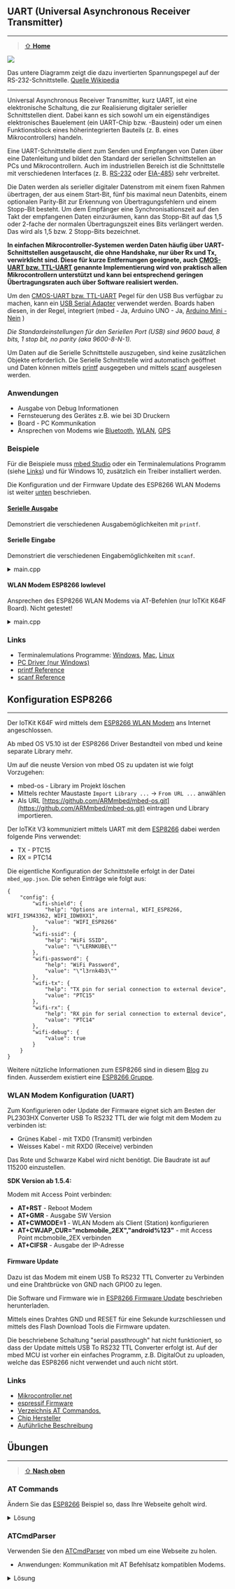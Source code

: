 ## UART (Universal Asynchronous Receiver Transmitter)
***

> [⇧ **Home**](https://github.com/iotkitv3/intro)

![](https://raw.githubusercontent.com/iotkitv3/intro/main/images/UART.png)

Das untere Diagramm zeigt die dazu invertierten Spannungspegel auf der RS-232-Schnittstelle. [Quelle Wikipedia](http://de.wikipedia.org/wiki/Universal_Asynchronous_Receiver_Transmitter)

- - - 

Universal Asynchronous Receiver Transmitter, kurz UART, ist eine elektronische Schaltung, die zur Realisierung digitaler serieller Schnittstellen dient. Dabei kann es sich sowohl um ein eigenständiges elektronisches Bauelement (ein UART-Chip bzw. -Baustein) oder um einen Funktionsblock eines höherintegrierten Bauteils (z. B. eines Mikrocontrollers) handeln.

Eine UART-Schnittstelle dient zum Senden und Empfangen von Daten über eine Datenleitung und bildet den Standard der seriellen Schnittstellen an PCs und Mikrocontrollern. Auch im industriellen Bereich ist die Schnittstelle mit verschiedenen Interfaces (z. B. [RS-232](http://de.wikipedia.org/wiki/RS-232) oder [EIA-485](http://de.wikipedia.org/wiki/EIA-485)) sehr verbreitet.

Die Daten werden als serieller digitaler Datenstrom mit einem fixen Rahmen übertragen, der aus einem Start-Bit, fünf bis maximal neun Datenbits, einem optionalen Parity-Bit zur Erkennung von Übertragungsfehlern und einem Stopp-Bit besteht. Um dem Empfänger eine Synchronisationszeit auf den Takt der empfangenen Daten einzuräumen, kann das Stopp-Bit auf das 1,5 oder 2-fache der normalen Übertragungszeit eines Bits verlängert werden. Das wird als 1,5 bzw. 2 Stopp-Bits bezeichnet.

**In einfachen Mikrocontroller-Systemen werden Daten häufig über UART-Schnittstellen ausgetauscht, die ohne Handshake, nur über Rx und Tx, verwirklicht sind. Diese für kurze Entfernungen geeignete, auch [CMOS-UART bzw. TTL-UART](http://de.wikipedia.org/wiki/Logikpegel) genannte Implementierung wird von praktisch allen Mikrocontrollern unterstützt und kann bei entsprechend geringen Übertragungsraten auch über Software realisiert werden.**

Um den [CMOS-UART bzw. TTL-UART](http://de.wikipedia.org/wiki/Logikpegel) Pegel für den USB Bus verfügbar zu machen, kann ein [USB Serial Adapter](http://arduino.cc/en/Main/USBSerial) verwendet werden. Boards haben diesen, in der Regel, integriert (mbed - Ja, Arduino UNO - Ja, [Arduino Mini - Nein](http://www.arduino.cc/en/Main/ArduinoBoardMini) )

*Die Standardeinstellungen für den Seriellen Port (USB) sind 9600 baud, 8 bits, 1 stop bit, no parity (aka 9600-8-N-1).*

Um Daten auf die Serielle Schnittstelle auszugeben, sind keine zusätzlichen Objekte erforderlich. Die Serielle Schnittstelle wird automatisch geöffnet und Daten können mittels [printf](http://www.cplusplus.com/reference/cstdio/printf/) ausgegeben und mittels [scanf](http://www.cplusplus.com/reference/cstdio/scanf/) ausgelesen werden.

### Anwendungen 

* Ausgabe von Debug Informationen
* Fernsteuerung des Gerätes z.B. wie bei 3D Druckern
* Board - PC Kommunikation
* Ansprechen von Modems wie [Bluetooth](http://developer.mbed.org/platforms/FRDM-K64F/#features), [WLAN](https://os.mbed.com/questions/4993/How-to-interface-esp8266-wifi-module/), [GPS](http://developer.mbed.org/cookbook/GlobalSat-EM-406-GPS-Module)

### Beispiele

Für die Beispiele muss [mbed Studio](https://os.mbed.com/studio/) oder ein Terminalemulations Programm (siehe [Links](#links)) und für Windows 10, zusätzlich ein Treiber installiert werden. 

Die Konfiguration und der Firmware Update des ESP8266 WLAN Modems ist weiter [unten](#konfiguration-esp8266) beschrieben. 

#### [Serielle Ausgabe](main.cpp) 

Demonstriert die verschiedenen Ausgabemöglichkeiten mit `printf`.

#### Serielle Eingabe

Demonstriert die verschiedenen Eingabemöglichkeiten mit `scanf`.

<details><summary>main.cpp</summary>
  
    #include "mbed.h"
    
    int i;
    float f;
    char s[6];      // max. 5 Zeichen + \0
    
    int main()
    {
        printf  (" Eingabe int: " );
        scanf   ( "%d", &i );
        // Integer: Standard, genau 4-stellig, 4-stellig mit Vornullen
        printf  ( "\nint %d, %4d, %04d\n", i, i, i );
    
        printf  ( "Eingabe float: " );
        scanf   ( "%f", &f );
        // float: Standard, Vor-/Nachkommastellen gerundet
        printf  ( "\nfloat %f, %4.2f\n", f, f );
    
        printf  ( "Eingabe string (max 5 Zeichen): " );
        scanf   ( "%5s", s );
        // String: Standard, mit Anzahl der auszugebenden Zeichen
        printf  ( "\nstring %s, %.*s\n", s, 3, s );
    
        //////////////////// String nach Integer, Float
        char sint[] = "123";
        char sfloat[] = "1.235";
    
        sscanf  ( sint, "%d", &i );
        printf  ( "int %d\n", i );
    
        sscanf  ( sfloat, "%f", &f );
        printf  ( "float %f\n", f );
    
        /////////////////// Parsen z.B. von HTTP Adressen mit Parametern
        // http://<IP-Adresse>/?servo1=0.5&servo2=0.1 scannen. sscanf liefert die Anzahl erkannter %f Argumente
        char addr[] = "GET /?servo1=0.1&servo2=0.9";
        float s1, s2;
    
        // sscanf liefert die Anzahl erkannten Argumente
        if  ( sscanf( addr, "GET /?servo1=%f&servo2=%f", &s1, &s2 ) == 2 )
            printf  ( "Servo1 %f, Servo2 %f\n", s1, s2 );
    }

</p></details> 
 
#### WLAN Modem ESP8266 lowlevel

Ansprechen des ESP8266 WLAN Modems via AT-Befehlen (nur IoTKit K64F Board). Nicht getestet!

<details><summary>main.cpp</summary>

    /** ESP 8266 WLAN Modem initialisieren 
     *  - muss als erstes erfolgen, damit die Verbindung zum AP steht
     *  - wenn das Modem nicht sauber oder zu langsam funktoniert, wait Zeiten erhoehen
    */
    #include "mbed.h"
    
    UnbufferedSerial  pc( USBTX, USBRX );
    UnbufferedSerial  dev( PTC15, PTC14 );
    // Reset Modem
    DigitalOut rst( PTA19 );
    DigitalOut led1( D11 );
    DigitalOut led4( D12 );
    
    /** Lesen von Modem, Ausgabe auf UART USB */
    void recvChar()
    {
        char c;
    
        led1 = !led1;
        // Read the data to clear the receive interrupt.
        if ( pc.read(&c, 1) ) 
            dev.write( &c, 1 );
    }
    
    /** Schreiben auf Modem ab UART USB */
    void sendChar()
    {
        char c;
    
        led4 = !led4;
        if ( dev.read( &c, 1) ) 
            pc.write( &c, 1 );    
    }
    
    /** Senden eines Strings an das Modem */
    void send( char* out )
    {
        dev.write( out, strlen( out ) );
        dev.write( "\r\n", 2 );
    }
    
    int main()
    {
        rst = 0;
        // 1. Teil: Initialisierung - Baudraten muessen identisch sein
        pc.baud( 115200 );
        dev.baud( 115200 );
        thread_sleep_for( 1000 );
        rst = 1;
    
        // Register a callback to process a Rx (receive) interrupt.
        pc.attach( &sendChar, SerialBase::RxIrq );
        dev.attach( &recvChar, SerialBase::RxIrq );
        
        send( (char *) "AT+RST" );       // RESET Modem
        thread_sleep_for( 2000 );
        
        send( (char *) "AT+GMR" );       // Ausgabe Firmware Version - optional
        thread_sleep_for( 2000 );    
        
        send( (char *) "AT+CWMODE=1" );  // Station Mode, d.h. Modem = Client zu AP
        thread_sleep_for( 1000 ); 
        
        //send( "AT+CWLAP" );     // List AP - optional
        //wait( 10.0f );     
        
        send( (char *) "AT+CWJAP=\"LERNKUBE\",\"l3rnk4b3\"" );  // Verbindung AP (SSID, PW)
        thread_sleep_for( 10000 );    
        
        send( (char *)"AT+CIFSR" );  // Ausgabe IP-Adresse
        thread_sleep_for( 1000 );
        
        // 2. Teil: Webseite von google.com holen
        send( (char *) "AT+CIPMUX=1" );  // Mehrere Verbindungen aktivieren
        thread_sleep_for( 1000 );    
        
        send( (char *) "AT+CIPSTART=4,\"TCP\",\"httpbin.org\",80" );  // Socket zu google.com oeffnen
        thread_sleep_for( 1000 ); 
        
        send( (char *) "AT+CIPSEND=4,18" );  // 18 Zeichen senden
        thread_sleep_for( 1000 );     
        
        send( (char *) "GET / HTTP/1.0\r\n" );  // HTTP GET
        thread_sleep_for( 1000 ); 
    
        exit( 0 );    
    }  
  
</p></details> 


### Links

* Terminalemulations Programme: [Windows](http://sourceforge.jp/projects/ttssh2/releases/), [Mac](http://freeware.the-meiers.org/), [Linux](http://manpages.ubuntu.com/manpages/vivid/man8/picocom.8.html)
* [PC Driver (nur Windows)](https://os.mbed.com/handbook/Windows-serial-configuration)
* [printf Reference](http://www.cplusplus.com/reference/cstdio/printf/)
* [scanf Reference](http://www.cplusplus.com/reference/cstdio/scanf/)

## Konfiguration ESP8266
***

Der IoTKit K64F wird mittels dem [ESP8266 WLAN Modem](https://de.wikipedia.org/wiki/ESP8266) ans Internet angeschlossen.

Ab mbed OS V5.10 ist der ESP8266 Driver Bestandteil von mbed und keine separate Library mehr. 

Um auf die neuste Version von mbed OS zu updaten ist wie folgt Vorzugehen:
* mbed-os - Library im Projekt löschen
* Mittels rechter Maustaste `Import Library ...` -> `From URL ...` anwählen
* Als URL [https://github.com/ARMmbed/mbed-os.git](https://github.com/ARMmbed/mbed-os.git) eintragen und Library importieren.

Der IoTKit V3 kommuniziert mittels UART mit dem [ESP8266](https://de.wikipedia.org/wiki/ESP8266) dabei werden folgende Pins verwendet:
* TX - PTC15
* RX = PTC14

Die eigentliche Konfiguration der Schnittstelle erfolgt in der Datei `mbed_app.json`. Die sehen Einträge wie folgt aus:

    {
        "config": {
            "wifi-shield": {
                "help": "Options are internal, WIFI_ESP8266, WIFI_ISM43362, WIFI_IDW0XX1",
                "value": "WIFI_ESP8266"
            },
            "wifi-ssid": {
                "help": "WiFi SSID",
                "value": "\"LERNKUBE\""
            },
            "wifi-password": {
                "help": "WiFi Password",
                "value": "\"l3rnk4b3\""
            },
            "wifi-tx": {
                "help": "TX pin for serial connection to external device",
                "value": "PTC15"
            },
            "wifi-rx": {
                "help": "RX pin for serial connection to external device",
                "value": "PTC14"
            },
            "wifi-debug": {
                "value": true
            }
        }
    }
   
Weitere nützliche Informationen zum ESP8266 sind in diesem [Blog](https://orxor.wordpress.com/2015/01/30/esp8266-intro/) zu finden. Ausserdem existiert eine [ESP8266 Gruppe](https://os.mbed.com/teams/ESP8266/).

### WLAN Modem Konfiguration (UART)

Zum Konfigurieren oder Update der Firmware eignet sich am Besten der PL2303HX Converter USB To RS232 TTL der wie folgt mit dem Modem zu verbinden ist:

*   Grünes Kabel - mit TXD0 (Transmit) verbinden
*   Weisses Kabel - mit RXD0 (Receive) verbinden

Das Rote und Schwarze Kabel wird nicht benötigt. Die Baudrate ist auf 115200 einzustellen.

**SDK Version ab 1.5.4:**

Modem mit Access Point verbinden:

*   **AT+RST** - Reboot Modem
*   **AT+GMR** - Ausgabe SW Version
*   **AT+CWMODE=1** - WLAN Modem als Client (Station) konfigurieren
*   **AT+CWJAP_CUR="mcbmobile_2EX","android%123"** - mit Access Point mcbmobile_2EX verbinden
*   **AT+CIFSR** - Ausgabe der IP-Adresse

#### Firmware Update

Dazu ist das Modem mit einem USB To RS232 TTL Converter zu Verbinden und eine Drahtbrücke von GND nach GPIO0 zu legen.

Die Software und Firmware wie in [ESP8266 Firmware Update](https://os.mbed.com/teams/ESP8266/wiki/Firmware-Update) beschrieben herunterladen.

Mittels eines Drahtes GND und RESET für eine Sekunde kurzschliessen und mittels des Flash Download Tools die Firmware updaten.

Die beschriebene Schaltung "serial passthrough" hat nicht funktioniert, so dass der Update mittels USB To RS232 TTL Converter erfolgt ist.
Auf der mbed MCU ist vorher ein einfaches Programm, z.B. DigitalOut zu uploaden, welche das ESP8266 nicht verwendet und auch nicht stört.

### Links

* [Mikrocontroller.net](https://www.mikrocontroller.net/articles/ESP8266)
* [espressif Firmware](https://github.com/espressif/ESP8266_NONOS_SDK/tree/master/bin/at)
* [Verzeichnis AT Commandos.](https://room-15.github.io/blog/2015/03/26/esp8266-at-command-reference/)
* [Chip Hersteller](https://espressif.com/en)
* [Auführliche Beschreibung](https://playground.boxtec.ch/doku.php/wireless/esp8266)

## Übungen
***

> [⇧ **Nach oben**](#)

### AT Commands

Ändern Sie das [ESP8266](#beispiele) Beispiel so, dass Ihre Webseite geholt wird.

<details><summary>Lösung</summary>

Folgende Zeile in WLAN Modem ESP8266 lowlevel Beispiel ändern

    send( (char *) "AT+CIPSTART=4,\"TCP\",\"httpbin.org\",80" );  // Socket zu google.com oeffnen

</p></details> 

### ATCmdParser

Verwenden Sie den [ATCmdParser](https://os.mbed.com/docs/mbed-os/latest/apis/atcmdparser.html) von mbed um eine Webseite zu holen.<br>

* Anwendungen: Kommunikation mit AT Befehlsatz kompatiblen Modems. 

<details><summary>Lösung</summary>
  
    /* ATCmdParser usage example
     */
    
    #include "mbed.h"
    #include "platform/ATCmdParser.h"
    
    #define   ESP8266_DEFAULT_BAUD_RATE   115200
    
    UnbufferedSerial *serial;
    ATCmdParser *parser;
    
    int main()
    {
        printf( "\nATCmdParser with ESP8266 example" );
    
        serial = new UnbufferedSerial( MBED_CONF_IOTKIT_ESP8266_TX, MBED_CONF_IOTKIT_ESP8266_RX );
        serial->baud( ESP8266_DEFAULT_BAUD_RATE );
        parser = new ATCmdParser( serial );
        parser->debug_on( 1 );
        parser->set_delimiter( "\r\n" );
    
        //Now get the FW version number of ESP8266 by sending an AT command
        printf( "\nATCmdParser: Retrieving FW version" );
        parser->send( "AT+GMR" );
        int version;
        if ( parser->recv( "SDK version:%d", &version ) && parser->recv( "OK" ) )
        {
            printf( "\nATCmdParser: FW version: %d", version );
            printf( "\nATCmdParser: Retrieving FW version success" );
        }
        else
        {
            printf( "\nATCmdParser: Retrieving FW version failed" );
            return -1;
        }
    
        parser->send( "AT+CWMODE=1" );  // Station Mode, d.h. Modem = Client zu AP
        if  ( parser->recv( "OK" ) )
        {
            parser->send( "AT+CIFSR" );  // Ausgabe IP-Adresse
            parser->recv( "OK" );
            parser->send( "AT+CIPMUX=1" );  // Mehrere Verbindungen aktivieren
            parser->recv( "OK" );
            parser->send( "AT+CIPSTART=4,\"TCP\",\"httpbin.org\",80" );  // Socket zu google.com oeffnen
            parser->recv( "OK" );
            parser->send( "AT+CIPSEND=4,18" );  // 11 Zeichen senden
            parser->recv( "OK" );
            parser->send( "GET / HTTP/1.0\r\n" );  // HTTP GET
            parser->recv( "OK" );
        }
    
        printf( "\nDone\n" );
    }
  
</p></details> 